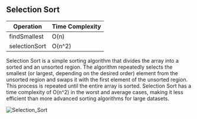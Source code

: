 ## Selection Sort

| Operation      | Time Complexity |
|-----------------|-----------------|
| findSmallest    | O(n)            |
| selectionSort   | O(n^2)           |

Selection Sort is a simple sorting algorithm that divides the array into a sorted and an unsorted region. 
The algorithm repeatedly selects the smallest (or largest, depending on the desired order) element from the unsorted region and swaps it with the first element of the unsorted region. 
This process is repeated until the entire array is sorted. 
Selection Sort has a time complexity of O(n^2) in the worst and average cases, making it less efficient than more advanced sorting algorithms for large datasets.

![Selection_Sort](https://github.com/neskor-b/Algoritms-and-data-structure/assets/89013557/bcb418fb-6d95-4654-927a-013cf32f63fd)
